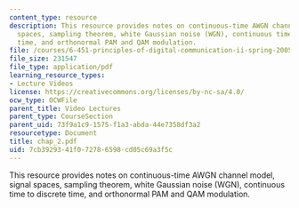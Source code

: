 ```yaml
---
content_type: resource
description: This resource provides notes on continuous-time AWGN channel model, signal
  spaces, sampling theorem, white Gaussian noise (WGN), continuous time to discrete
  time, and orthonormal PAM and QAM modulation.
file: /courses/6-451-principles-of-digital-communication-ii-spring-2005/7cb3929341f072786598cd05c69a3f5c_chap_2.pdf
file_size: 231547
file_type: application/pdf
learning_resource_types:
- Lecture Videos
license: https://creativecommons.org/licenses/by-nc-sa/4.0/
ocw_type: OCWFile
parent_title: Video Lectures
parent_type: CourseSection
parent_uid: 73f9a1c9-1575-f1a3-abda-44e7358df3a2
resourcetype: Document
title: chap_2.pdf
uid: 7cb39293-41f0-7278-6598-cd05c69a3f5c
---
```

This resource provides notes on continuous-time AWGN channel model, signal spaces, sampling theorem, white Gaussian noise (WGN), continuous time to discrete time, and orthonormal PAM and QAM modulation.